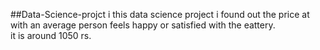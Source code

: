 ##Data-Science-projct
i this data science project i found out the price at with an average person feels happy or satisfied with the eattery.  
it is around 1050 rs. 
